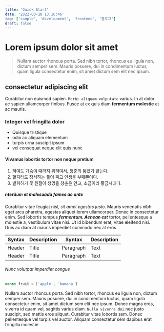 ```yaml
---
title: 'Quick Start'
date: '2022-03-18 13:16:46'
tag: ['sample', 'development', 'frontend', '블로그']
draft: false
---
```


# Lorem ipsum dolor sit amet

> Nullam auctor rhoncus porta. Sed nibh tortor, rhoncus eu ligula non, dictum semper sem. Mauris posuere, dui in condimentum luctus, quam ligula consectetur enim, sit amet dictum sem elit nec ipsum.

## consectetur adipiscing elit

Curabitur non euismod sapien. `Morbi aliquam vulputate` varius. In at dolor ac sapien ullamcorper finibus. Fusce at ex quis diam **fermentum molestie** at ac mauris.

### Integer vel fringilla dolor

- Quisque tristique
- odio ac aliquam elementum
- turpis urna suscipit ipsum
- vel consequat neque elit quis nunc

#### Vivamus lobortis tortor non neque pretium

1. 하여도 가슴이 때까지 위하여서, 청춘의 품었기 끓는다.
2. 할지라도 장식하는 풀이 피고 인생을 부패뿐이다.
3. 발휘하기 꽃 원질이 생명을 청춘은 안고, 소금이라 황금시대다.

##### nterdum et malesuada fames ac ante

Curabitur vitae feugiat nisl, _sit amet egestas justo_. Mauris venenatis nibh eget arcu pharetra, egestas aliquet lorem ullamcorper. Donec in consectetur enim. Sed lobortis tempus **_fermentum. Aenean est_** tortor, pellentesque a molestie a, vestibulum vitae nisi. Ut id bibendum erat, vitae eleifend nisi. Duis ac diam at mauris imperdiet commodo nec at eros.

| Syntax | Description | Syntax    | Description |
| ------ | ----------- | --------- | ----------- |
| Header | Title       | Paragraph | Text        |
| Header | Title       | Paragraph | Text        |

###### Nunc volutpat imperdiet congue

```js
const fruit = ['apple', 'banana']
```

Nullam auctor rhoncus porta. Sed nibh tortor, rhoncus eu ligula non, dictum semper sem. Mauris posuere, dui in condimentum luctus, quam ligula consectetur enim, sit amet dictum sem elit nec ipsum. Donec magna eros, viverra id quam vel, sagittis varius diam. `Nulla viverra dui` nec justo suscipit, sed mattis eros aliquet. Curabitur vitae lobortis sem. Donec pellentesque vel turpis vel auctor. Aliquam consectetur sem dapibus erat fringilla molestie.
